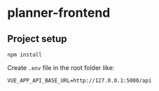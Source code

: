 # planner-frontend

## Project setup

```
npm install
```

Create `.env` file in the root folder like:

```
VUE_APP_API_BASE_URL=http://127.0.0.1:5000/api
```

